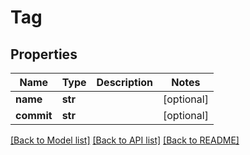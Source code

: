 # Tag

## Properties
Name | Type | Description | Notes
------------ | ------------- | ------------- | -------------
**name** | **str** |  | [optional] 
**commit** | **str** |  | [optional] 

[[Back to Model list]](../README.md#documentation-for-models) [[Back to API list]](../README.md#documentation-for-api-endpoints) [[Back to README]](../README.md)


